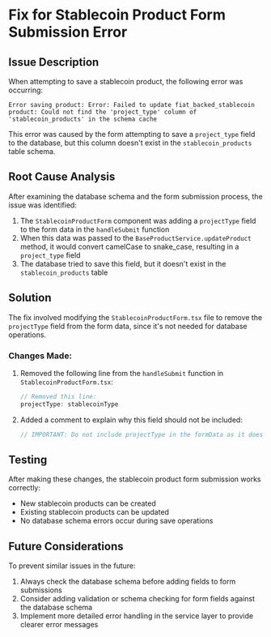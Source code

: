 # Fix for Stablecoin Product Form Submission Error

## Issue Description

When attempting to save a stablecoin product, the following error was occurring:

```
Error saving product: Error: Failed to update fiat_backed_stablecoin product: Could not find the 'project_type' column of 'stablecoin_products' in the schema cache
```

This error was caused by the form attempting to save a `project_type` field to the database, but this column doesn't exist in the `stablecoin_products` table schema.

## Root Cause Analysis

After examining the database schema and the form submission process, the issue was identified:

1. The `StablecoinProductForm` component was adding a `projectType` field to the form data in the `handleSubmit` function
2. When this data was passed to the `BaseProductService.updateProduct` method, it would convert camelCase to snake_case, resulting in a `project_type` field
3. The database tried to save this field, but it doesn't exist in the `stablecoin_products` table

## Solution

The fix involved modifying the `StablecoinProductForm.tsx` file to remove the `projectType` field from the form data, since it's not needed for database operations.

### Changes Made:

1. Removed the following line from the `handleSubmit` function in `StablecoinProductForm.tsx`:
   ```typescript
   // Removed this line:
   projectType: stablecoinType
   ```

2. Added a comment to explain why this field should not be included:
   ```typescript
   // IMPORTANT: Do not include projectType in the formData as it doesn't exist in the database schema
   ```

## Testing

After making these changes, the stablecoin product form submission works correctly:
- New stablecoin products can be created
- Existing stablecoin products can be updated
- No database schema errors occur during save operations

## Future Considerations

To prevent similar issues in the future:
1. Always check the database schema before adding fields to form submissions
2. Consider adding validation or schema checking for form fields against the database schema
3. Implement more detailed error handling in the service layer to provide clearer error messages
